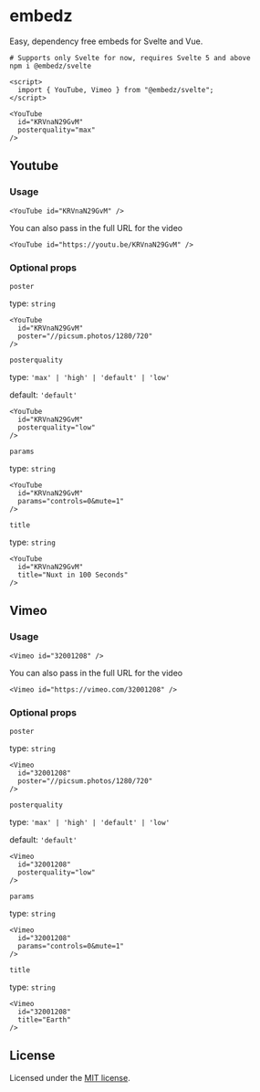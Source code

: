 # embedz
Easy, dependency free embeds for Svelte and Vue.

```shell
# Supports only Svelte for now, requires Svelte 5 and above
npm i @embedz/svelte
```

```svelte
<script>
  import { YouTube, Vimeo } from "@embedz/svelte";
</script>

<YouTube 
  id="KRVnaN29GvM" 
  posterquality="max"
/>
```

## Youtube

### Usage

```svelte
<YouTube id="KRVnaN29GvM" />
```

You can also pass in the full URL for the video

```svelte
<YouTube id="https://youtu.be/KRVnaN29GvM" />
```

### Optional props

``poster``

type: ``string``

```svelte
<YouTube
  id="KRVnaN29GvM"
  poster="//picsum.photos/1280/720"
/>
```

``posterquality``

type: ``'max' | 'high' | 'default' | 'low'``

default: ``'default'``

```svelte
<YouTube
  id="KRVnaN29GvM"
  posterquality="low"
/>
```

``params``

type: ``string``

```svelte
<YouTube
  id="KRVnaN29GvM"
  params="controls=0&mute=1"
/>
```

``title``

type: ``string``

```svelte
<YouTube
  id="KRVnaN29GvM"
  title="Nuxt in 100 Seconds"
/>
```

## Vimeo

### Usage

```svelte
<Vimeo id="32001208" />
```

You can also pass in the full URL for the video

```svelte
<Vimeo id="https://vimeo.com/32001208" />
```

### Optional props

``poster``

type: ``string``

```svelte
<Vimeo
  id="32001208"
  poster="//picsum.photos/1280/720"
/>
```

``posterquality``

type: ``'max' | 'high' | 'default' | 'low'``

default: ``'default'``

```svelte
<Vimeo
  id="32001208"
  posterquality="low"
/>
```

``params``

type: ``string``

```svelte
<Vimeo
  id="32001208"
  params="controls=0&mute=1"
/>
```

``title``

type: ``string``

```svelte
<Vimeo
  id="32001208"
  title="Earth"
/>
```


## License

Licensed under the [MIT license](https://github.com/embedz/embedz/blob/main/LICENSE.md).